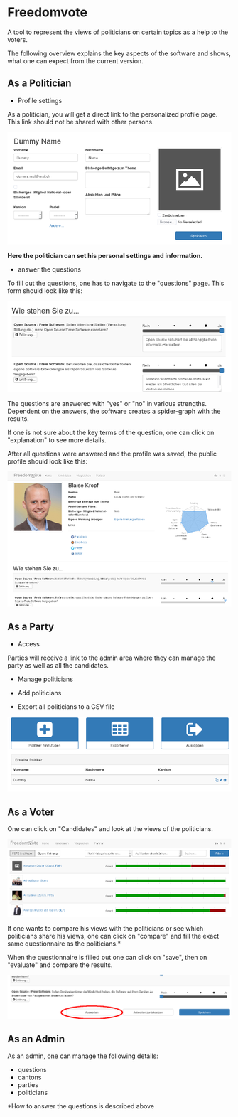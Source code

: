 # Freedomvote
A tool to represent the views of politicians on certain topics as a help to the voters.

The following overview explains the key aspects of the software and shows, what one can expect
from the current version.

## As a Politician
* Profile settings

As a politician, you will get a direct link to the personalized profile page.
This link should not be shared with other persons.

![politician](pics/politician_example.png)

**Here the politician can set his personal settings and information.**

* answer the questions

To fill out the questions, one has to navigate to the "questions" page.
This form should look like this:

![questions](pics/questions_example.png)

The questions are answered with "yes" or "no" in various strengths.
Dependent on the answers, the software creates a spider-graph with the results.

If one is not sure about the key terms of the question, one can click on "explanation" to see more details.

After all questions were answered and the profile was saved, the public profile
should look like this:

![profile](pics/profile_view_public.png)

## As a Party
* Access

Parties will receive a link to the admin area where they can manage the party as well as all the candidates.

* Manage politicians

 * Add politicians
 * Export all politicians to a CSV file

![party](pics/party_example.png)

## As a Voter
One can click on "Candidates" and look at the views of the politicians.

![candidate](pics/candidate_list.png)

If one wants to compare his views with the politicians or see which politicians share his views, one can click on "compare" and fill the exact same questionnaire as the politicians.*

When the questionnaire is filled out one can click on "save", then on "evaluate" and compare the results.

![compare](pics/compare_button.png)

## As an Admin

As an admin, one can manage the following details:
* questions
* cantons
* parties
* politicians

*How to answer the questions is described above
